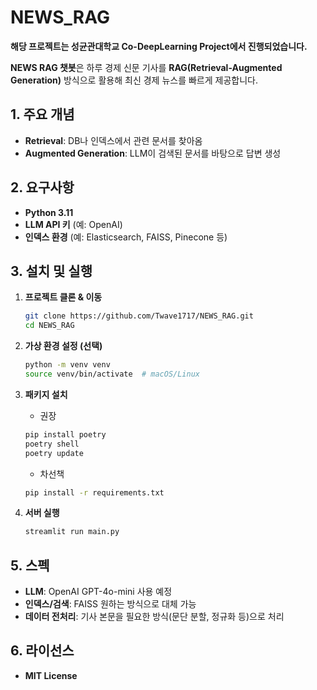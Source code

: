 # NEWS_RAG

**해당 프로젝트는 성균관대학교 Co-DeepLearning Project에서 진행되었습니다.**     

**NEWS RAG 챗봇**은 하루 경제 신문 기사를 **RAG(Retrieval-Augmented Generation)** 방식으로 활용해 최신 경제 뉴스를 빠르게 제공합니다.

## 1. 주요 개념
- **Retrieval**: DB나 인덱스에서 관련 문서를 찾아옴  
- **Augmented Generation**: LLM이 검색된 문서를 바탕으로 답변 생성  

## 2. 요구사항
- **Python 3.11**  
- **LLM API 키** (예: OpenAI)  
- **인덱스 환경** (예: Elasticsearch, FAISS, Pinecone 등)  

## 3. 설치 및 실행
1. **프로젝트 클론 & 이동**  
   ```bash
   git clone https://github.com/Twave1717/NEWS_RAG.git
   cd NEWS_RAG
   ```
2. **가상 환경 설정 (선택)**  
   ```bash
   python -m venv venv
   source venv/bin/activate  # macOS/Linux
   ```
3. **패키지 설치**  
   - 권장
   ```bash
   pip install poetry
   poetry shell
   poetry update
   ```


   - 차선책
   ```bash
   pip install -r requirements.txt
   ```
5. **서버 실행**  
   ```bash
   streamlit run main.py
   ```

## 5. 스펙
- **LLM**: OpenAI GPT-4o-mini 사용 예정
- **인덱스/검색**: FAISS 원하는 방식으로 대체 가능  
- **데이터 전처리**: 기사 본문을 필요한 방식(문단 분할, 정규화 등)으로 처리  

## 6. 라이선스
- **MIT License**

